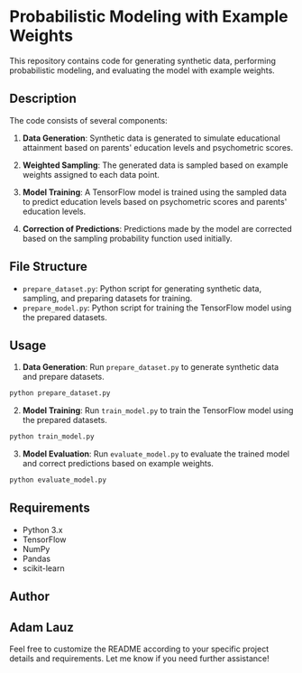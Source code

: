 
# Probabilistic Modeling with Example Weights

This repository contains code for generating synthetic data, performing probabilistic modeling, and evaluating the model with example weights.

## Description

The code consists of several components:

1. **Data Generation**: Synthetic data is generated to simulate educational attainment based on parents' education levels and psychometric scores.

2. **Weighted Sampling**: The generated data is sampled based on example weights assigned to each data point.

3. **Model Training**: A TensorFlow model is trained using the sampled data to predict education levels based on psychometric scores and parents' education levels.

4. **Correction of Predictions**: Predictions made by the model are corrected based on the sampling probability function used initially.

## File Structure

- `prepare_dataset.py`: Python script for generating synthetic data, sampling, and preparing datasets for training.
- `prepare_model.py`: Python script for training the TensorFlow model using the prepared datasets.


## Usage

1. **Data Generation**: Run `prepare_dataset.py` to generate synthetic data and prepare datasets.

```bash
python prepare_dataset.py
```

2. **Model Training**: Run `train_model.py` to train the TensorFlow model using the prepared datasets.

```bash
python train_model.py
```

3. **Model Evaluation**: Run `evaluate_model.py` to evaluate the trained model and correct predictions based on example weights.

```bash
python evaluate_model.py
```

## Requirements

- Python 3.x
- TensorFlow
- NumPy
- Pandas
- scikit-learn

## Author

Adam Lauz
---

Feel free to customize the README according to your specific project details and requirements. Let me know if you need further assistance!
